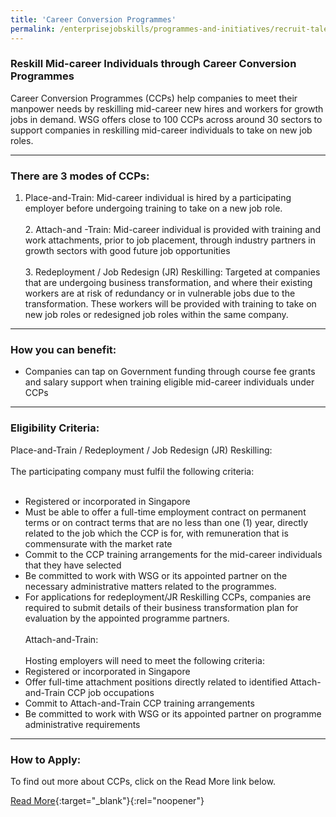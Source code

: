 ```yaml
---
title: 'Career Conversion Programmes'
permalink: /enterprisejobskills/programmes-and-initiatives/recruit-talent/career-conversion-programmes/
---
```


### Reskill Mid-career Individuals through Career Conversion Programmes

Career Conversion Programmes (CCPs) help companies to meet their manpower needs by reskilling mid-career new hires and workers for growth jobs in demand. WSG offers close to 100 CCPs across around 30 sectors to support companies in reskilling mid-career individuals to take on new job roles.

---

### There are 3 modes of CCPs:

1. Place-and-Train: Mid-career individual is hired by a participating employer before undergoing training to take on a new job role.<br><br>2. Attach-and -Train: Mid-career individual is provided with training and work attachments, prior to job placement, through industry partners in growth sectors with good future job opportunities<br><br>3. Redeployment / Job Redesign (JR) Reskilling: Targeted at companies that are undergoing business transformation, and where their existing workers are at risk of redundancy or in vulnerable jobs due to the transformation. These workers will be provided with training to take on new job roles or redesigned job roles within the same company.

---

### How you can benefit:

<ul><li> Companies can tap on Government funding through course fee grants and salary support when training eligible mid-career individuals under CCPs</li></ul>

---

### Eligibility Criteria:

Place-and-Train / Redeployment / Job Redesign (JR) Reskilling:<br><br>The participating company must fulfil the following criteria:<br><br><ul><li>Registered or incorporated in Singapore</li><li>Must be able to offer a full-time employment contract on permanent terms or on contract terms that are no less than one (1) year, directly related to the job which the CCP is for, with remuneration that is commensurate with the market rate</li><li>Commit to the CCP training arrangements for the mid-career individuals that they have selected</li><li>Be committed to work with WSG or its appointed partner on the necessary administrative matters related to the programmes.</li><li>For applications for redeployment/JR Reskilling CCPs, companies are required to submit details of their business transformation plan for evaluation by the appointed programme partners.<br><br>Attach-and-Train:<br><br>Hosting employers will need to meet the following criteria:</li><li>Registered or incorporated in Singapore</li><li>Offer full-time attachment positions directly related to identified Attach-and-Train CCP job occupations</li><li>Commit to Attach-and-Train CCP training arrangements</li><li>Be committed to work with WSG or its appointed partner on programme administrative requirements</li></ul>

---

### How to Apply:

To find out more about CCPs, click on the Read More link below.

[Read More](https://www.wsg.gov.sg/programmes-and-initiatives/career-conversion-programmes-employers.html){:target="_blank"}{:rel="noopener"}
